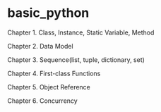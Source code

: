 # basic_python

Chapter 1. Class, Instance, Static Variable, Method

Chapter 2. Data Model

Chapter 3. Sequence(list, tuple, dictionary, set)

Chapter 4. First-class Functions

Chapter 5. Object Reference

Chapter 6. Concurrency 
